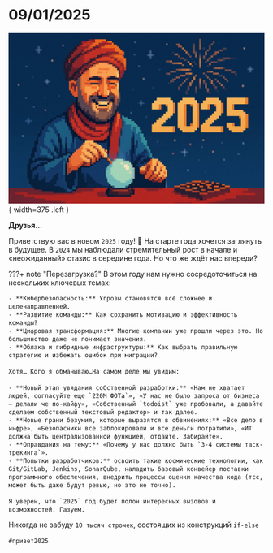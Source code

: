 # 09/01/2025

![ ](<../../assets/img/photo_2025-10-02_19-53-37.jpg>){ width=375 .left }

**Друзья...**

Приветствую вас в новом `2025` году! 🎉
На старте года хочется заглянуть в будущее. В `2024` мы наблюдали стремительный рост в начале и «неожиданный» стазис в середине года. Но что же ждёт нас впереди?

???+ note "Перезагрузка?"
    В этом году нам нужно сосредоточиться на нескольких ключевых темах:

    - **Кибербезопасность:** Угрозы становятся всё сложнее и целенаправленней.
    - **Развитие команды:** Как сохранить мотивацию и эффективность команды?
    - **Цифровая трансформация:** Многие компании уже прошли через это. Но большинство даже не понимает значения.
    - **Облака и гибридные инфраструктуры:** Как выбрать правильную стратегию и избежать ошибок при миграции?
    
    Хотя… Кого я обманываю…На самом деле мы увидим:

    - **Новый этап увядания собственной разработки:** «Нам не хватает людей, согласуйте еще `220М ФОТа`», «У нас не было запроса от бизнеса – делали че по-кайфу», «Собственный `todoist` уже пробовали, а давайте сделаем собственный текстовый редактор» и так далее.
    - **Новые грани безумия, которые выразятся в обвинениях:** «Все дело в инфре», «Безопасники все заблокировали и все деньги потратили», «ИТ должна быть централизованной функцией, отдайте. Забирайте».
    - **Оправдания на тему:** «Почему у нас должно быть `3-4 системы таск-трекинга`».
    - **Попытки разработчиков:** освоить такие космические технологии, как Git/GitLab, Jenkins, SonarQube, наладить базовый конвейер поставки программного обеспечения, внедрить процессы оценки качества кода (тсс, может быть даже будут ревью, но это не точно).
    
    Я уверен, что `2025` год будет полон интересных вызовов и возможностей. Газуем.

Никогда не забуду `10 тысяч строчек`, состоящих из конструкций `if-else`

`#привет2025`